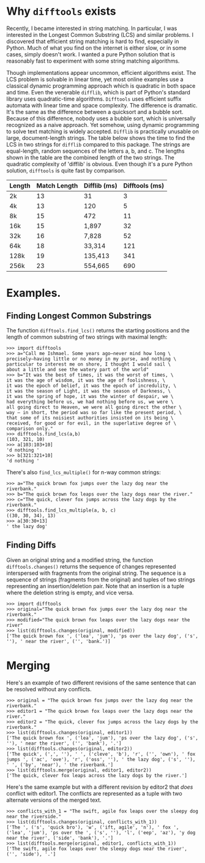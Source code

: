 # Why `difftools` exists

Recently, I became interested in string matching. In particular, I was
interested in the Longest Common Substring (LCS) and similar problems. I
discovered that efficient string matching is hard to find, especially in
Python. Much of what you find on the internet is either slow, or in some
cases, simply doesn't work.  I wanted a pure Python solution that is
reasonably fast to experiment with some string matching algorithms.


Though implementations appear uncommon, efficient algorithms exist.
The LCS problem is solvable in linear time, yet most online examples
use a classical dynamic programming approach which is quadratic in
both space and time. Even the venerable `difflib`, which is part of
Python's standard library uses quadratic-time algorithms.
`Difftools` uses efficient suffix automata
with linear time and space complexity. The difference is dramatic.
It's the same as the difference between a quicksort and a bubble sort.
Because of this difference, nobody uses a bubble sort, which is
universally recognized as a naive approach.  Yet somehow, using
dynamic programming to solve text matching is widely accepted.
`Difflib` is practically unusable on large, document-length
strings. The table below shows the time to find the LCS in two
strings for `difflib` compared to this package. The strings are
equal-length, random sequences of the letters a, b, and c.
The lengths shown in the table are the combined length of
the two strings.
The quadratic complexity of 'difflib' is obvious.  Even though it's a pure
Python solution, `difftools` is quite fast by comparison.

| Length   |   Match Length |   Difflib (ms) |   Difftools (ms) |
|----------|----------------|----------------|------------------|
| 2k       |             13 |             31 |                3 |
| 4k       |             13 |            120 |                5 |
| 8k       |             15 |            472 |               11 |
| 16k      |             15 |          1,897 |               32 |
| 32k      |             16 |          7,828 |               52 |
| 64k      |             18 |         33,314 |              121 |
| 128k     |             19 |        135,413 |              341 |
| 256k     |             23 |        554,665 |              690 |

# Examples.

## Finding Longest Common Substrings

The function `difftools.find_lcs()` returns the starting positions and the
length of common substring of two strings with maximal length:

```
>>> import difftools                                                                                               
>>> a="Call me Ishmael. Some years ago—never mind how long \
precisely—having little or no money in my purse, and nothing \
particular to interest me on shore, I thought I would sail \
about a little and see the watery part of the world"                                                                                                                  
>>> b="It was the best of times, it was the worst of times, \
it was the age of wisdom, it was the age of foolishness, \
it was the epoch of belief, it was the epoch of incredulity, \
it was the season of Light, it was the season of Darkness, \
it was the spring of hope, it was the winter of despair, we \
had everything before us, we had nothing before us, we were \
all going direct to Heaven, we were all going direct the other \
way – in short, the period was so far like the present period, \
that some of its noisiest authorities insisted on its being \
received, for good or for evil, in the superlative degree of \
comparison only."
>>> difftools.find_lcs(a,b)
(103, 321, 10)
>>> a[103:103+10]
'd nothing '
>>> b[321:321+10]
'd nothing '
```


There's also `find_lcs_multiple()` for n-way common strings:

```
>>> a="The quick brown fox jumps over the lazy dog near the riverbank."
>>> b="The quick brown fox leaps over the lazy dogs near the river."
>>> c="The quick, clever fox jumps across the lazy dogs by the riverbank."
>>> difftools.find_lcs_multiple(a, b, c)
((30, 30, 34), 13)
>>> a[30:30+13]
' the lazy dog'
```

## Finding Diffs

Given an original string and a modified string, the function
`difftools.changes()` returns the sequence of changes represented
interspersed with fragments from the original string.  The sequence is
a sequence of strings (fragments from the original) and tuples of two strings
representing an insertion/deletion pair.  Note that an insertion is a tuple
where the deletion string is empty, and vice versa.

```
>>> import difftools
>>> original="The quick brown fox jumps over the lazy dog near the riverbank."
>>> modified="The quick brown fox leaps over the lazy dogs near the river"
>>> list(difftools.changes(original, modified))
['The quick brown fox ', ('lea', 'jum'), 'ps over the lazy dog', ('s', ''), ' near the river', ('', 'bank.')]
```

# Merging

Here's an example of two different revisions of the same sentence that can be
resolved without any conflicts.

``` 
>>> original = "The quick brown fox jumps over the lazy dog near the riverbank."
>>> editor1 = "The quick brown fox leaps over the lazy dogs near the river."
>>> editor2 = "The quick, clever fox jumps across the lazy dogs by the riverbank."
>>> list(difftools.changes(original, editor1))
['The quick brown fox ', ('lea', 'jum'), 'ps over the lazy dog', ('s', ''), ' near the river', ('', 'bank'), '.']
>>> list(difftools.changes(original, editor2))
['The quick', (',', ''), ' ', ('cleve', 'b'), 'r', ('', 'own'), ' fox jumps ', ('ac', 'ove'), 'r', ('oss', ''), ' the lazy dog', ('s', ''), ' ', ('by', 'near'), ' the riverbank.']
>>> list(difftools.merge(original, editor1, editor2))
['The quick, clever fox leaps across the lazy dogs by the river.']
```

Here's the same example but with a different revision by editor2 that *does*
conflict with editor1.  The conflicts are represented as a tuple with two
alternate versions of the merged text.

```
>>> conflicts_with_1 = "The swift, agile fox leaps over the sleepy dog near the riverside."
>>> list(difftools.changes(original, conflicts_with_1))
['The ', ('s', 'quick bro'), 'w', ('ift, agile', 'n'), ' fox ', ('lea', 'jum'), 'ps over the ', ('s', ''), 'l', ('eep', 'az'), 'y dog near the river', ('side', 'bank'), '.']
>>> list(difftools.merge(original, editor1, conflicts_with_1))
['The swift, agile fox leaps over the sleepy dogs near the river', ('', 'side'), '.']
```

